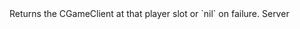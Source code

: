 <function name="GetClient" parent="gameserver" type="libraryfunc">
	<description>
		Returns the CGameClient at that player slot or `nil` on failure.
		<added version="0.7"></added>
	</description>
	<realm>Server</realm>
	<args>
		<arg name="playerSlot" type="number"></arg>
	</args>
	<rets>
		<ret name="client" type="CGameClient"></ret>
	</rets>
</function>